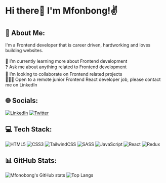 # Hi there👋 I'm Mfonbong!✌️

## 💫 About Me:
I'm a Frontend developer that is career driven, hardworking and loves building websites.<br><br>🌱 I’m currently learning more about Frontend development<br>❓ Ask me about anything related to Frontend development <br>👯 I’m looking to collaborate on Frontend related projects<br>🧑🏽‍💻 Open to a remote junior Frontend React developer job, please contact me on LinkedIn<br>


## 🌐 Socials:
[![LinkedIn](https://img.shields.io/badge/LinkedIn-%230077B5.svg?logo=linkedin&logoColor=white)](https://linkedin.com/in/mfonpeeter) [![Twitter](https://img.shields.io/badge/Twitter-%231DA1F2.svg?logo=Twitter&logoColor=white)](https://twitter.com/mfonPeeter) 

## 💻 Tech Stack:
![HTML5](https://img.shields.io/badge/html5-%23E34F26.svg?style=for-the-badge&logo=html5&logoColor=white) ![CSS3](https://img.shields.io/badge/css3-%231572B6.svg?style=for-the-badge&logo=css3&logoColor=white) ![TailwindCSS](https://img.shields.io/badge/tailwindcss-%2338B2AC.svg?style=for-the-badge&logo=tailwind-css&logoColor=white) ![SASS](https://img.shields.io/badge/SASS-hotpink.svg?style=for-the-badge&logo=SASS&logoColor=white) ![JavaScript](https://img.shields.io/badge/javascript-%23323330.svg?style=for-the-badge&logo=javascript&logoColor=%23F7DF1E) ![React](https://img.shields.io/badge/react-%2320232a.svg?style=for-the-badge&logo=react&logoColor=%2361DAFB) ![Redux](https://img.shields.io/badge/redux-%23593d88.svg?style=for-the-badge&logo=redux&logoColor=white)

## 📊 GitHub Stats:
![Mfonobong's GitHub stats](https://github-readme-stats.vercel.app/api?username=mfonPeeter&show_icons=true&theme=tokyonight)
![Top Langs](https://github-readme-stats.vercel.app/api/top-langs/?username=mfonPeeter&layout=compact&show_icons=true&theme=tokyonight)

<!--
**mfonPeeter/mfonPeeter** is a ✨ _special_ ✨ repository because its `README.md` (this file) appears on your GitHub profile.

Here are some ideas to get you started:

- 🔭 I’m currently working on ...
- 🌱 I’m currently learning ...
- 👯 I’m looking to collaborate on ...
- 🤔 I’m looking for help with ...
- 💬 Ask me about ...
- 📫 How to reach me: ...
- 😄 Pronouns: ...
- ⚡ Fun fact: ...
-->

